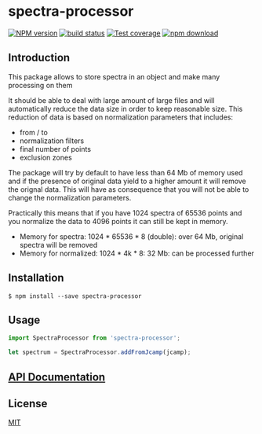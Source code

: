 # spectra-processor

[![NPM version][npm-image]][npm-url]
[![build status][travis-image]][travis-url]
[![Test coverage][codecov-image]][codecov-url]
[![npm download][download-image]][download-url]

## Introduction

This package allows to store spectra in an object and make many processing on them

It should be able to deal with large amount of large files and will automatically reduce the data size in order to keep reasonable size. This reduction of data is based on normalization parameters that includes:
* from / to
* normalization filters
* final number of points
* exclusion zones

The package will try by default to have less than 64 Mb of memory used and if the presence of original data yield to a higher amount it will remove the orignal data.
This will have as consequence that you will not be able to change the normalization parameters. 

Practically this means that if you have 1024 spectra of 65536 points and you normalize the data to 4096 points it can still be kept in memory.

* Memory for spectra:  1024 * 65536 * 8 (double): over 64 Mb, original spectra will be removed
* Memory for normalized: 1024 * 4k * 8: 32 Mb: can be processed further



## Installation

`$ npm install --save spectra-processor`

## Usage

```js
import SpectraProcessor from 'spectra-processor';

let spectrum = SpectraProcessor.addFromJcamp(jcamp);
```


## [API Documentation](https://cheminfo.github.io/spectra-processor/)

## License

[MIT](./LICENSE)

[npm-image]: https://img.shields.io/npm/v/spectra-processor.svg?style=flat-square
[npm-url]: https://www.npmjs.com/package/spectra-processor
[travis-image]: https://img.shields.io/travis/cheminfo/spectra-processor/master.svg?style=flat-square
[travis-url]: https://travis-ci.org/cheminfo/spectra-processor
[codecov-image]: https://img.shields.io/codecov/c/github/cheminfo/spectra-processor.svg?style=flat-square
[codecov-url]: https://codecov.io/gh/cheminfo/spectra-processor
[download-image]: https://img.shields.io/npm/dm/spectra-processor.svg?style=flat-square
[download-url]: https://www.npmjs.com/package/spectra-processor
